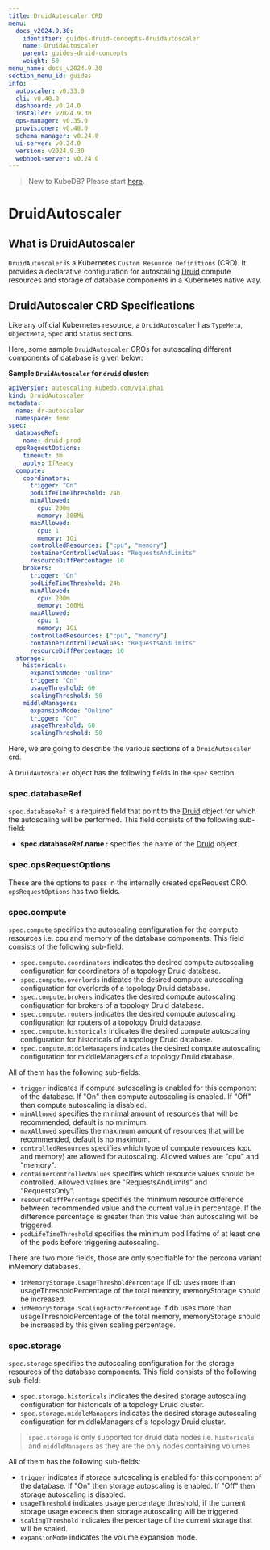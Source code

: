 ```yaml
---
title: DruidAutoscaler CRD
menu:
  docs_v2024.9.30:
    identifier: guides-druid-concepts-druidautoscaler
    name: DruidAutoscaler
    parent: guides-druid-concepts
    weight: 50
menu_name: docs_v2024.9.30
section_menu_id: guides
info:
  autoscaler: v0.33.0
  cli: v0.48.0
  dashboard: v0.24.0
  installer: v2024.9.30
  ops-manager: v0.35.0
  provisioner: v0.48.0
  schema-manager: v0.24.0
  ui-server: v0.24.0
  version: v2024.9.30
  webhook-server: v0.24.0
---
```


> New to KubeDB? Please start [here](/docs/v2024.9.30/README).

# DruidAutoscaler

## What is DruidAutoscaler

`DruidAutoscaler` is a Kubernetes `Custom Resource Definitions` (CRD). It provides a declarative configuration for autoscaling [Druid](https://druid.apache.org/) compute resources and storage of database components in a Kubernetes native way.

## DruidAutoscaler CRD Specifications

Like any official Kubernetes resource, a `DruidAutoscaler` has `TypeMeta`, `ObjectMeta`, `Spec` and `Status` sections.

Here, some sample `DruidAutoscaler` CROs for autoscaling different components of database is given below:

**Sample `DruidAutoscaler` for `druid` cluster:**

```yaml
apiVersion: autoscaling.kubedb.com/v1alpha1
kind: DruidAutoscaler
metadata:
  name: dr-autoscaler
  namespace: demo
spec:
  databaseRef:
    name: druid-prod
  opsRequestOptions:
    timeout: 3m
    apply: IfReady
  compute:
    coordinators:
      trigger: "On"
      podLifeTimeThreshold: 24h
      minAllowed:
        cpu: 200m
        memory: 300Mi
      maxAllowed:
        cpu: 1
        memory: 1Gi
      controlledResources: ["cpu", "memory"]
      containerControlledValues: "RequestsAndLimits"
      resourceDiffPercentage: 10
    brokers:
      trigger: "On"
      podLifeTimeThreshold: 24h
      minAllowed:
        cpu: 200m
        memory: 300Mi
      maxAllowed:
        cpu: 1
        memory: 1Gi
      controlledResources: ["cpu", "memory"]
      containerControlledValues: "RequestsAndLimits"
      resourceDiffPercentage: 10
  storage:
    historicals:
      expansionMode: "Online"
      trigger: "On"
      usageThreshold: 60
      scalingThreshold: 50
    middleManagers:
      expansionMode: "Online"
      trigger: "On"
      usageThreshold: 60
      scalingThreshold: 50
```

Here, we are going to describe the various sections of a `DruidAutoscaler` crd.

A `DruidAutoscaler` object has the following fields in the `spec` section.

### spec.databaseRef

`spec.databaseRef` is a required field that point to the [Druid](/docs/v2024.9.30/guides/druid/concepts/druid) object for which the autoscaling will be performed. This field consists of the following sub-field:

- **spec.databaseRef.name :** specifies the name of the [Druid](/docs/v2024.9.30/guides/druid/concepts/druid) object.

### spec.opsRequestOptions
These are the options to pass in the internally created opsRequest CRO. `opsRequestOptions` has two fields.

### spec.compute

`spec.compute` specifies the autoscaling configuration for the compute resources i.e. cpu and memory of the database components. This field consists of the following sub-field:

- `spec.compute.coordinators` indicates the desired compute autoscaling configuration for coordinators of a topology Druid database.
- `spec.compute.overlords` indicates the desired compute autoscaling configuration for overlords of a topology Druid database.
- `spec.compute.brokers` indicates the desired compute autoscaling configuration for brokers of a topology Druid database.
- `spec.compute.routers` indicates the desired compute autoscaling configuration for routers of a topology Druid database.
- `spec.compute.historicals` indicates the desired compute autoscaling configuration for historicals of a topology Druid database.
- `spec.compute.middleManagers` indicates the desired compute autoscaling configuration for middleManagers of a topology Druid database.


All of them has the following sub-fields:

- `trigger` indicates if compute autoscaling is enabled for this component of the database. If "On" then compute autoscaling is enabled. If "Off" then compute autoscaling is disabled.
- `minAllowed` specifies the minimal amount of resources that will be recommended, default is no minimum.
- `maxAllowed` specifies the maximum amount of resources that will be recommended, default is no maximum.
- `controlledResources` specifies which type of compute resources (cpu and memory) are allowed for autoscaling. Allowed values are "cpu" and "memory".
- `containerControlledValues` specifies which resource values should be controlled. Allowed values are "RequestsAndLimits" and "RequestsOnly".
- `resourceDiffPercentage` specifies the minimum resource difference between recommended value and the current value in percentage. If the difference percentage is greater than this value than autoscaling will be triggered.
- `podLifeTimeThreshold` specifies the minimum pod lifetime of at least one of the pods before triggering autoscaling.

There are two more fields, those are only specifiable for the percona variant inMemory databases.
- `inMemoryStorage.UsageThresholdPercentage` If db uses more than usageThresholdPercentage of the total memory, memoryStorage should be increased.
- `inMemoryStorage.ScalingFactorPercentage` If db uses more than usageThresholdPercentage of the total memory, memoryStorage should be increased by this given scaling percentage.

### spec.storage

`spec.storage` specifies the autoscaling configuration for the storage resources of the database components. This field consists of the following sub-field:

- `spec.storage.historicals` indicates the desired storage autoscaling configuration for historicals of a topology Druid cluster.
- `spec.storage.middleManagers` indicates the desired storage autoscaling configuration for middleManagers of a topology Druid cluster.

> `spec.storage` is only supported for druid data nodes i.e. `historicals` and `middleManagers` as they are the only nodes containing volumes.

All of them has the following sub-fields:

- `trigger` indicates if storage autoscaling is enabled for this component of the database. If "On" then storage autoscaling is enabled. If "Off" then storage autoscaling is disabled.
- `usageThreshold` indicates usage percentage threshold, if the current storage usage exceeds then storage autoscaling will be triggered.
- `scalingThreshold` indicates the percentage of the current storage that will be scaled.
- `expansionMode` indicates the volume expansion mode.
